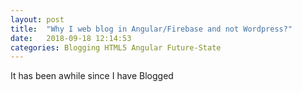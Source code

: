 ```yaml
---
layout: post
title:  "Why I web blog in Angular/Firebase and not Wordpress?"
date:   2018-09-18 12:14:53
categories: Blogging HTML5 Angular Future-State
---
```


It has been awhile since I have Blogged 